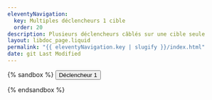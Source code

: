 ```yaml
---
eleventyNavigation:
  key: Multiples déclencheurs 1 cible
  order: 20
description: Plusieurs déclencheurs câblés sur une cible seule
layout: libdoc_page.liquid
permalink: "{{ eleventyNavigation.key | slugify }}/index.html"
date: git Last Modified
---
```

{% sandbox %}
<button c-toggle="ex2"
    data-opened-state-class="bg-green">
    Déclencheur 1
</button> 
<p c-toggle-name="ex2"
    class="d-none"
    data-opened-state-class="">
    Je suis la cible cToggle câblée sur le canal "ex2".<br>
    <button c-toggle="ex2">déclencheur 2</button> 
</p>
<script src="{{ libdocConfig.htmlBasePathPrefix }}assets/c-toggle.js"></script>
<!-- DEMO UNIQUEMENT -->
<style>
    .d-none {
        display: none
    }
    .bg-green {
        background-color: yellowgreen;
    }
</style>
{% endsandbox %}